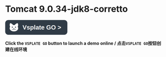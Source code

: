 # Tomcat 9.0.34-jdk8-corretto

<a href="https://www.vsplate.com/?docker-compose=https://github.com/vsplate/dcenvs/tomcat/9.0.34-jdk8-corretto"><img alt="VSPLATE GO" src="https://raw.githubusercontent.com/vsplate/images/master/vsgo_btn.png" width="200px"></a>

**Click the `VSPLATE GO` button to launch a demo online / 点击`VSPLATE GO`按钮创建在线环境**